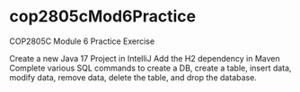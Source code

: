 # cop2805cMod6Practice
COP2805C Module 6 Practice Exercise 

Create a new Java 17 Project in IntelliJ
Add the H2 dependency in Maven
Complete various SQL commands to create a DB, create a table, insert data, modify data, remove data, delete the table, and drop the database.
